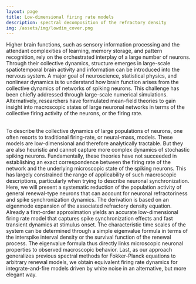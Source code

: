 ```yaml
---
layout: page
title: Low-dimensional firing rate models
description: spectral decomposition of the refractory density
img: /assets/img/lowdim_cover.png
---
```

        
Higher brain functions, such as sensory information processing and the attendant complexities of learning, memory storage, and pattern recognition, rely on the orchestrated interplay of a large number of neurons.
Through their collective dynamics, structure emerges in large-scale spatiotemporal brain activity and information can be introduced into the nervous system.
A major goal of neuroscience, statistical physics, and nonlinear dynamics is to understand how brain
function arises from the collective dynamics of networks of spiking neurons. This challenge has been
chiefly addressed through large-scale numerical simulations. Alternatively, researchers have formulated
mean-field theories to gain insight into macroscopic states of large neuronal networks in terms of the
collective firing activity of the neurons, or the firing rate.
<div class="img_row">
    <img class="col two left" src="{{ site.baseurl }}/assets/img/fig1.pdf" alt="" title="overview" style="float: left"></p>
</div>

<br>
To describe the collective dynamics of large populations of neurons, one often resorts to traditional firing-rate, or neural-mass, models. These models are low-dimensional and therefore analytically tractable. But they are also heuristic and cannot capture more complex dynamics of stochastic spiking neurons.
Fundamentally, these theories have not succeeded in
establishing an exact correspondence between the firing rate of the network and the underlying microscopic
state of the spiking neurons. This has largely constrained the range of applicability of such macroscopic
descriptions, particularly when trying to describe neuronal synchronization.

<br>
Here, we will present a systematic reduction of the population activity of general renewal-type neurons that can account for neuronal refractoriness and spike synchronization dynamics.
The derivation is based on an eigenmode expansion of the associated refractory density equation. Already a first-order approximation yields an accurate low-dimensional firing rate model that captures spike synchronization effects and fast transient dynamics at stimulus onset. The characteristic time scales of the system can be determined through a simple eigenvalue formula in terms of the interspike interval density or the survival function of the renewal process. The eigenvalue formula thus directly links microscopic neuronal properties to observed macroscopic behavior. Last, as our approach generalizes previous spectral methods for Fokker-Planck equations to arbitrary renewal models, we obtain equivalent firing rate dynamics for integrate-and-fire models driven by white noise in an alternative, but more elegant way.

